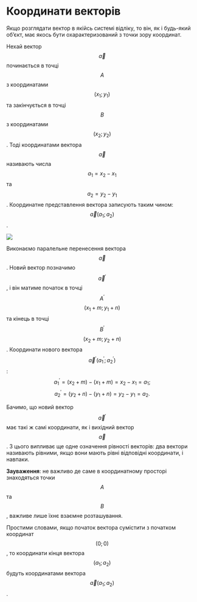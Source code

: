 # <p1>Координати векторів</p1>

Якщо розглядати вектор в якійсь системі відліку, то він, як і будь-який об’єкт, має якось бути охарактеризований з точки зору координат.

Нехай вектор $$\vec{a}$$ починається в точці $$A$$ з координатами $$(x_1; y_1)$$ та закінчується в точці $$B$$ з координатами $$(x_2; y_2)$$. Тоді <p1>координатами вектора</p1> $$\vec{a}$$ називають числа $$a_1=x_2-x_1$$ та $$a_2=y_2-y_1$$. Координатне представлення вектора записують таким чином: $$\vec{a} (a_1;a_2)$$.

<img class="image"  src="https://rawgit.com/chudaol/ed-era-book-physics/master/images/Add/vector/4.svg" />

Виконаємо паралельне перенесення вектора $$\vec{a}$$. Новий вектор позначимо $$\vec{a}^{'}$$, і він матиме початок в точці $$A^{'}$$ $$(x_1+m;y_1+n)$$ та кінець в точці $$B^{'}$$ $$(x_2+m;y_2+n)$$. Координати нового вектора $$\vec{a}^{'} (a_1^{'};a_2^{'})$$:
$$a_1^{'}=(x_2+m)-(x_1+m)=x_2-x_1=a_1;$$
$$a_2^{'}=(y_2+n)-(y_1+n)=y_2-y_1=a_2.$$


Бачимо, що новий вектор $$\vec{a}^{'}$$ має такі ж самі координати, як і вихідний вектор $$\vec{a}$$. З цього випливає ще одне означення рівності векторів: два вектори називають <p1>рівними</p1>, якщо вони мають <p1>рівні відповідні координати</p1>, і навпаки.


<b>Зауваження</b>: не важливо де саме в координатному просторі знаходяться точки $$A$$ та $$B$$, важливе лише їхнє <p1>взаємне розташування</p1>. 

Простими словами, якщо початок вектора сумістити з початком координат $$(0;0)$$, то координати кінця вектора $$(a_1;a_2)$$ будуть координатами вектора $$\vec{a} (a_1;a_2)$$.